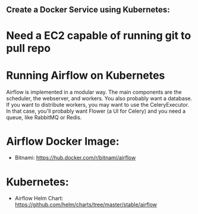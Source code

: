 ## Create a Docker Service using Kubernetes:

# Need a EC2 capable of running git to pull repo
# Running Airflow on Kubernetes
Airflow is implemented in a modular way. The main components are the scheduler, the webserver, and workers. You also probably want a database. If you want to distribute workers, you may want to use the CeleryExecutor. In that case, you'll probably want Flower (a UI for Celery) and you need a queue, like RabbitMQ or Redis.

# Airflow Docker Image:
* Bitnami: https://hub.docker.com/r/bitnami/airflow

# Kubernetes:
* Airflow Helm Chart: https://github.com/helm/charts/tree/master/stable/airflow
